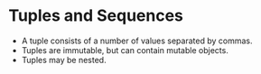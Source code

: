 # Tuples and Sequences

- A tuple consists of a number of values separated by commas.
- Tuples are immutable, but can contain mutable objects.
- Tuples may be nested.